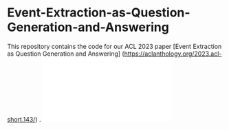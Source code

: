 # Event-Extraction-as-Question-Generation-and-Answering

This repository contains the code for our ACL 2023
paper [Event Extraction as Question Generation and Answering]
(https://aclanthology.org/2023.acl-short.143/)
.
![](figures/qga-ee.pdf)